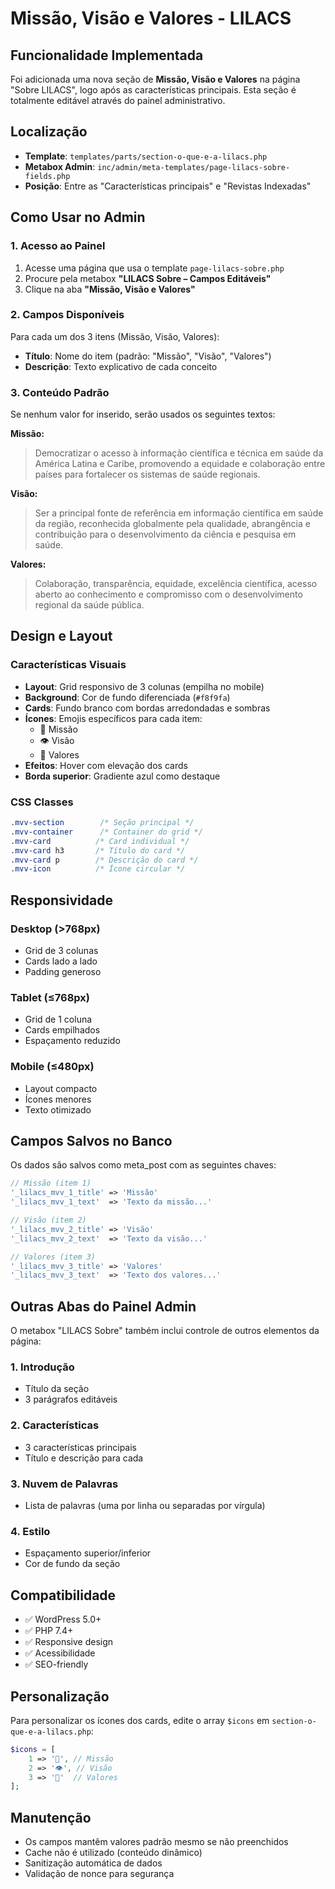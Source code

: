# Missão, Visão e Valores - LILACS

## Funcionalidade Implementada

Foi adicionada uma nova seção de **Missão, Visão e Valores** na página "Sobre LILACS", logo após as características principais. Esta seção é totalmente editável através do painel administrativo.

## Localização

- **Template**: `templates/parts/section-o-que-e-a-lilacs.php`
- **Metabox Admin**: `inc/admin/meta-templates/page-lilacs-sobre-fields.php`
- **Posição**: Entre as "Características principais" e "Revistas Indexadas"

## Como Usar no Admin

### 1. Acesso ao Painel
1. Acesse uma página que usa o template `page-lilacs-sobre.php`
2. Procure pela metabox **"LILACS Sobre – Campos Editáveis"**
3. Clique na aba **"Missão, Visão e Valores"**

### 2. Campos Disponíveis
Para cada um dos 3 itens (Missão, Visão, Valores):
- **Título**: Nome do item (padrão: "Missão", "Visão", "Valores")
- **Descrição**: Texto explicativo de cada conceito

### 3. Conteúdo Padrão
Se nenhum valor for inserido, serão usados os seguintes textos:

**Missão:**
> Democratizar o acesso à informação científica e técnica em saúde da América Latina e Caribe, promovendo a equidade e colaboração entre países para fortalecer os sistemas de saúde regionais.

**Visão:**
> Ser a principal fonte de referência em informação científica em saúde da região, reconhecida globalmente pela qualidade, abrangência e contribuição para o desenvolvimento da ciência e pesquisa em saúde.

**Valores:**
> Colaboração, transparência, equidade, excelência científica, acesso aberto ao conhecimento e compromisso com o desenvolvimento regional da saúde pública.

## Design e Layout

### Características Visuais
- **Layout**: Grid responsivo de 3 colunas (empilha no mobile)
- **Background**: Cor de fundo diferenciada (`#f8f9fa`)
- **Cards**: Fundo branco com bordas arredondadas e sombras
- **Ícones**: Emojis específicos para cada item:
  - 🎯 Missão
  - 👁️ Visão
  - 💎 Valores
- **Efeitos**: Hover com elevação dos cards
- **Borda superior**: Gradiente azul como destaque

### CSS Classes
```css
.mvv-section        /* Seção principal */
.mvv-container      /* Container do grid */
.mvv-card          /* Card individual */
.mvv-card h3       /* Título do card */
.mvv-card p        /* Descrição do card */
.mvv-icon          /* Ícone circular */
```

## Responsividade

### Desktop (>768px)
- Grid de 3 colunas
- Cards lado a lado
- Padding generoso

### Tablet (≤768px) 
- Grid de 1 coluna
- Cards empilhados
- Espaçamento reduzido

### Mobile (≤480px)
- Layout compacto
- Ícones menores
- Texto otimizado

## Campos Salvos no Banco

Os dados são salvos como meta_post com as seguintes chaves:

```php
// Missão (item 1)
'_lilacs_mvv_1_title' => 'Missão'
'_lilacs_mvv_1_text'  => 'Texto da missão...'

// Visão (item 2) 
'_lilacs_mvv_2_title' => 'Visão'
'_lilacs_mvv_2_text'  => 'Texto da visão...'

// Valores (item 3)
'_lilacs_mvv_3_title' => 'Valores'
'_lilacs_mvv_3_text'  => 'Texto dos valores...'
```

## Outras Abas do Painel Admin

O metabox "LILACS Sobre" também inclui controle de outros elementos da página:

### 1. **Introdução**
- Título da seção
- 3 parágrafos editáveis

### 2. **Características** 
- 3 características principais
- Título e descrição para cada

### 3. **Nuvem de Palavras**
- Lista de palavras (uma por linha ou separadas por vírgula)

### 4. **Estilo**
- Espaçamento superior/inferior
- Cor de fundo da seção

## Compatibilidade

- ✅ WordPress 5.0+
- ✅ PHP 7.4+
- ✅ Responsive design
- ✅ Acessibilidade
- ✅ SEO-friendly

## Personalização

Para personalizar os ícones dos cards, edite o array `$icons` em `section-o-que-e-a-lilacs.php`:

```php
$icons = [
    1 => '🎯', // Missão
    2 => '👁️', // Visão  
    3 => '💎'  // Valores
];
```

## Manutenção

- Os campos mantêm valores padrão mesmo se não preenchidos
- Cache não é utilizado (conteúdo dinâmico)
- Sanitização automática de dados
- Validação de nonce para segurança